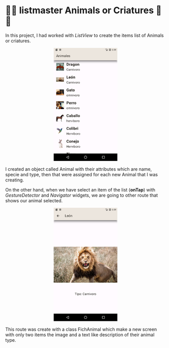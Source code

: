 # 🐲🐯 listmaster Animals or Criatures 🐶🐱

In this project, I had worked with *ListView* to create the items list of Animals or criatures.
<p align="center">
    <img src="assets/images/mainapp.png" alt="Items list" style="width: 200px;">
</p>

I created an object called Animal with their attributes which are name, specie and type, then that were assigned for each new Animal that I was creating. 

On the other hand, when we have select an item of the list (**onTap**) with *GestureDetector* and *Navigator* widgets, we are going to other route that shows our animal selected.

<p align="center">
    <img src="assets/images/ficha.png" alt="Screen with my animal selected" style="width: 200px;">
</p>

This route was create with a class FichAnimal which make a new screen with only two items the image and a text like description of their animal type. 
